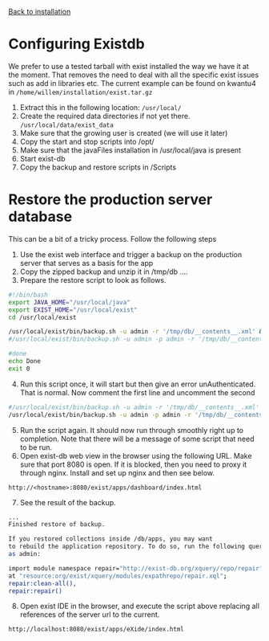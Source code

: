 [Back to installation](https://github.com/kwantu/platformconfiguration/wiki/Installation)

# Configuring Existdb

We prefer to use a tested tarball with exist installed the way we have it at the moment. That removes the need to deal with all the specific exist issues such as add in libraries etc. The current example can be found on kwantu4 in `/home/willem/installation/exist.tar.gz` <br>
1. Extract this in the following location: `/usr/local/`
2. Create the required data directories if not yet there. `/usr/local/data/exist_data`
3. Make sure that the growing user is created (we will use it later)
4. Copy the start and stop scripts into /opt/
5. Make sure that the javaFiles installation in /usr/local/java is present
6. Start exist-db
7. Copy the backup and restore scripts in /Scripts

# Restore the production server database
This can be a bit of a tricky process. Follow the following steps
1. Use the exist web interface and trigger a backup on the production server that serves as a basis for the app
2. Copy the zipped backup and unzip it in /tmp/db ....
3. Prepare the restore script to look as follows.

```bash
#!/bin/bash
export JAVA_HOME="/usr/local/java"
export EXIST_HOME="/usr/local/exist"
cd /usr/local/exist

/usr/local/exist/bin/backup.sh -u admin -r '/tmp/db/__contents__.xml' &
#/usr/local/exist/bin/backup.sh -u admin -p admin -r '/tmp/db/__contents__.xml' &

#done
echo Done 
exit 0
```
4. Run this script once, it will start but then give an error unAuthenticated. That is normal. Now comment the first line and uncomment the second
```bash
#/usr/local/exist/bin/backup.sh -u admin -r '/tmp/db/__contents__.xml' &
/usr/local/exist/bin/backup.sh -u admin -p admin -r '/tmp/db/__contents__.xml' &
```
5. Run the script again. It should now run through smoothly right up to completion. Note that there will be a message of some script that need to be run. 
6. Open exist-db web view in the browser using the following URL. Make sure that port 8080 is open. If it is blocked, then  you need to proxy it through nginx. Install and set up nginx and then see below.
```http
http://<hostname>:8080/exist/apps/dashboard/index.html
```
7. See the result of the backup. 
```bash
...
Finished restore of backup.

If you restored collections inside /db/apps, you may want
to rebuild the application repository. To do so, run the following query
as admin:

import module namespace repair="http://exist-db.org/xquery/repo/repair"
at "resource:org/exist/xquery/modules/expathrepo/repair.xql";
repair:clean-all(),
repair:repair()
```
8. Open exist IDE in the browser, and execute the script above replacing all references of the server url to the current.

```http
http://localhost:8080/exist/apps/eXide/index.html
```